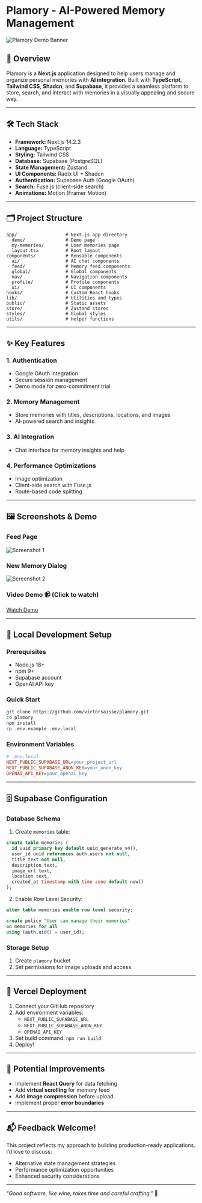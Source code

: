 # Plamory - AI-Powered Memory Management

![Plamory Demo Banner](/public/about/screenshot-1.png)

## 🌟 Overview

Plamory is a **Next.js** application designed to help users manage and organize personal memories with **AI integration**. Built with **TypeScript**, **Tailwind CSS**, **Shadcn**, and **Supabase**, it provides a seamless platform to store, search, and interact with memories in a visually appealing and secure way.

---

## 🛠️ Tech Stack

- **Framework:** Next.js 14.2.3
- **Language:** TypeScript
- **Styling:** Tailwind CSS
- **Database:** Supabase (PostgreSQL)
- **State Management:** Zustand
- **UI Components:** Radix UI + Shadcn
- **Authentication:** Supabase Auth (Google OAuth)
- **Search:** Fuse.js (client-side search)
- **Animations:** Motion (Framer Motion)

---

## 🗂️ Project Structure

```plaintext
app/                  # Next.js app directory
  demo/               # Demo page
  my-memories/        # User memories page
  layout.tsx          # Root layout
components/           # Reusable components
  ai/                 # AI chat components
  feed/               # Memory feed components
  global/             # Global components
  nav/                # Navigation components
  profile/            # Profile components
  ui/                 # UI components
hooks/                # Custom React hooks
lib/                  # Utilities and types
public/               # Static assets
store/                # Zustand stores
styles/               # Global styles
utils/                # Helper functions
```

---

## ✨ Key Features

### 1. **Authentication**

- Google OAuth integration
- Secure session management
- Demo mode for zero-commitment trial

### 2. **Memory Management**

- Store memories with titles, descriptions, locations, and images
- AI-powered search and insights

### 3. **AI Integration**

- Chat interface for memory insights and help

### 4. **Performance Optimizations**

- Image optimization
- Client-side search with Fuse.js
- Route-based code splitting

---

## 🖼️ Screenshots & Demo

### Feed Page

![Screenshot 1](/public/about/screenshot-1.png)

### New Memory Dialog

![Screenshot 2](/public/about/screenshot-2.png)

### Video Demo 📹 (Click to watch)

[Watch Demo](https://tuogqtvpasmyytgswncm.supabase.co/storage/v1/object/public/plamory/public/video/demo.mp4)

---

## 🚀 Local Development Setup

### Prerequisites

- Node.js 18+
- npm 9+
- Supabase account
- OpenAI API key

### Quick Start

```bash
git clone https://github.com/victorsaisse/plamory.git
cd plamory
npm install
cp .env.example .env.local
```

### Environment Variables

```ini
# .env.local
NEXT_PUBLIC_SUPABASE_URL=your_project_url
NEXT_PUBLIC_SUPABASE_ANON_KEY=your_anon_key
OPENAI_API_KEY=your_openai_key
```

---

## 🗄️ Supabase Configuration

### Database Schema

1. Create `memories` table:

```sql
create table memories (
  id uuid primary key default uuid_generate_v4(),
  user_id uuid references auth.users not null,
  title text not null,
  description text,
  image_url text,
  location text,
  created_at timestamp with time zone default now()
);
```

2. Enable Row Level Security:

```sql
alter table memories enable row level security;

create policy "User can manage their memories"
on memories for all
using (auth.uid() = user_id);
```

### Storage Setup

1. Create `plamory` bucket
2. Set permissions for image uploads and access

---

## 🚀 Vercel Deployment

1. Connect your GitHub repository
2. Add environment variables:
   - `NEXT_PUBLIC_SUPABASE_URL`
   - `NEXT_PUBLIC_SUPABASE_ANON_KEY`
   - `OPENAI_API_KEY`
3. Set build command: `npm run build`
4. Deploy!

---

## 🔮 Potential Improvements

- Implement **React Query** for data fetching
- Add **virtual scrolling** for memory feed
- Add **image compression** before upload
- Implement proper **error boundaries**

---

## 📬 Feedback Welcome!

This project reflects my approach to building production-ready applications. I’d love to discuss:

- Alternative state management strategies
- Performance optimization opportunities
- Enhanced security considerations

---

_"Good software, like wine, takes time and careful crafting."_ 🍷
